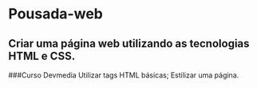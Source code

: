 # Pousada-web 
## Criar uma página web utilizando as tecnologias HTML e CSS.
###Curso Devmedia
    Utilizar tags HTML básicas;
    Estilizar uma página.

